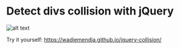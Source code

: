 # Detect divs collision with jQuery

![alt text](https://1.bp.blogspot.com/-sgdxOB8bhSY/XwXUD5vF-JI/AAAAAAAADHA/Usp8muoEYXs1K9aNukcrNgG1CQn5BUVjQCNcBGAsYHQ/s400/jQuery%2Bcollision.gif)

Try it yourself: https://wadiemendja.github.io/jquery-collision/
